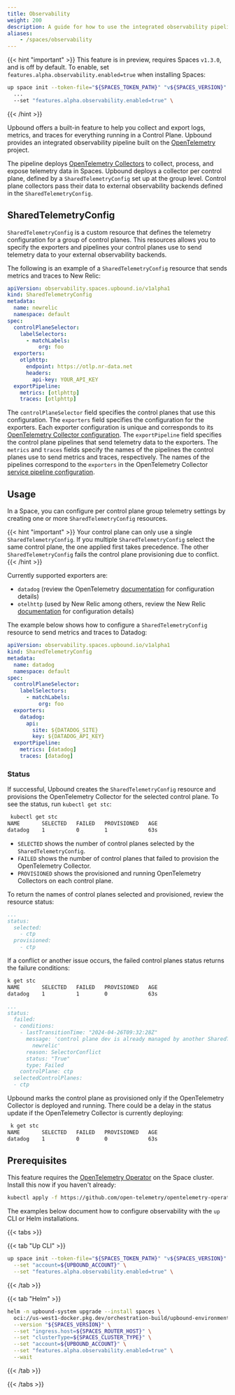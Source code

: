 ```yaml
---
title: Observability
weight: 200
description: A guide for how to use the integrated observability pipeline feature in a Space.
aliases:
    - /spaces/observability
---
```


{{< hint "important" >}}
This feature is in preview, requires Spaces `v1.3.0`, and is off by default. To enable, set `features.alpha.observability.enabled=true` when installing Spaces:

```bash
up space init --token-file="${SPACES_TOKEN_PATH}" "v${SPACES_VERSION}" \
  ...
  --set "features.alpha.observability.enabled=true" \
```

{{< /hint >}}

Upbound offers a built-in feature to help you collect and export logs, metrics, and traces for everything running in a Control Plane. Upbound provides an integrated observability pipeline built on the [OpenTelemetry](https://opentelemetry.io/) project.

The pipeline deploys [OpenTelemetry Collectors](https://opentelemetry.io/docs/collector/) to collect, process, and expose telemetry data in Spaces. Upbound deploys a collector per control plane, defined by a `SharedTelemetryConfig` set up at the group level. Control plane collectors pass their data to external observability backends defined in the `SharedTelemetryConfig`.

## SharedTelemetryConfig

`SharedTelemetryConfig` is a custom resource that defines the telemetry configuration for a group of control planes. This resources allows you to specify the exporters and pipelines your control planes use to send telemetry data to your external observability backends.

 The following is an example of a `SharedTelemetryConfig` resource that sends metrics and traces to New Relic:

```yaml
apiVersion: observability.spaces.upbound.io/v1alpha1
kind: SharedTelemetryConfig
metadata:
  name: newrelic
  namespace: default
spec:
  controlPlaneSelector:
    labelSelectors:
      - matchLabels:
          org: foo
  exporters:
    otlphttp:
      endpoint: https://otlp.nr-data.net
      headers:
        api-key: YOUR_API_KEY
  exportPipeline:
    metrics: [otlphttp]
    traces: [otlphttp]
```

The `controlPlaneSelector` field specifies the control planes that use this configuration.
The `exporters` field specifies the configuration for the exporters. Each exporter configuration is unique and corresponds to its [OpenTelemetry Collector configuration](https://opentelemetry.io/docs/collector/configuration/#exporters).
The `exportPipeline` field specifies the control plane pipelines that send telemetry data to the exporters. The `metrics` and `traces` fields specify the names of the pipelines the control planes use to send metrics and traces, respectively. The names of the pipelines correspond to the `exporters` in the OpenTelemetry Collector [service pipeline configuration](https://opentelemetry.io/docs/collector/configuration/#pipelines).

## Usage

In a Space, you can configure per control plane group telemetry settings by creating one or more `SharedTelemetryConfig` resources.

{{< hint "important" >}}
Your control plane can only use a single `SharedTelemetryConfig`. If you multiple `SharedTelemetryConfig` select the same control plane, the one applied first takes precedence. The other `SharedTelemetryConfig` fails the control plane provisioning due to conflict.
{{< /hint >}}

Currently supported exporters are:
- `datadog` (review the OpenTelemetry [documentation](https://github.com/open-telemetry/opentelemetry-collector-contrib/blob/main/exporter/datadogexporter/README.md) for configuration details)
- `otelhttp` (used by New Relic among others, review the New Relic [documentation](https://docs.newrelic.com/docs/more-integrations/open-source-telemetry-integrations/opentelemetry/get-started/opentelemetry-set-up-your-app/) for configuration details)

The example below shows how to configure a `SharedTelemetryConfig` resource to send metrics and traces to Datadog:

```yaml
apiVersion: observability.spaces.upbound.io/v1alpha1
kind: SharedTelemetryConfig
metadata:
  name: datadog
  namespace: default
spec:
  controlPlaneSelector:
    labelSelectors:
      - matchLabels:
          org: foo
  exporters:
    datadog:
      api:
        site: ${DATADOG_SITE}
        key: ${DATADOG_API_KEY}
  exportPipeline:
    metrics: [datadog]
    traces: [datadog]
```

### Status

If successful, Upbound creates the `SharedTelemetryConfig` resource and provisions the OpenTelemetry Collector for the selected control plane. To see the status, run `kubectl get stc`:

```bash
 kubectl get stc
NAME       SELECTED   FAILED   PROVISIONED   AGE
datadog    1          0        1             63s
```

- `SELECTED` shows the number of control planes selected by the `SharedTelemetryConfig`.
- `FAILED` shows the number of control planes that failed to provision the OpenTelemetry Collector.
- `PROVISIONED` shows the provisioned and running OpenTelemetry Collectors on each control plane.

To return the names of control planes selected and provisioned, review the resource status:

```yaml
...
status:
  selected:
    - ctp
  provisioned:
    - ctp
```

If a conflict or another issue occurs, the failed control planes status returns the failure conditions:

```bash
k get stc
NAME       SELECTED   FAILED   PROVISIONED   AGE
datadog    1          1        0             63s
```

```yaml
...
status:
  failed:
  - conditions:
    - lastTransitionTime: "2024-04-26T09:32:28Z"
      message: 'control plane dev is already managed by another SharedTelemetryConfig:
        newrelic'
      reason: SelectorConflict
      status: "True"
      type: Failed
    controlPlane: ctp
  selectedControlPlanes:
  - ctp
```
<!-- vale write-good.Passive = NO -->
Upbound marks the control plane as provisioned only if the OpenTelemetry Collector is deployed and running. There could be a delay in the status update if the OpenTelemetry Collector is currently deploying:
<!-- vale write-good.Passive = YES -->

```bash
 k get stc
NAME       SELECTED   FAILED   PROVISIONED   AGE
datadog    1          0        0             63s
```

## Prerequisites

This feature requires the [OpenTelemetry Operator](https://opentelemetry.io/docs/kubernetes/operator/) on the Space cluster. Install this now if you haven't already:

```bash
kubectl apply -f https://github.com/open-telemetry/opentelemetry-operator/releases/download/v0.98.0/opentelemetry-operator.yaml
```

The examples below document how to configure observability with the `up` CLI or Helm installations.

{{< tabs >}}

{{< tab "Up CLI" >}}

```bash {hl_lines="3-7"}
up space init --token-file="${SPACES_TOKEN_PATH}" "v${SPACES_VERSION}" \
  --set "account=${UPBOUND_ACCOUNT}" \
  --set "features.alpha.observability.enabled=true" \
```

{{< /tab >}}

{{< tab "Helm" >}}

```bash {hl_lines="7-11"}
helm -n upbound-system upgrade --install spaces \
  oci://us-west1-docker.pkg.dev/orchestration-build/upbound-environments/spaces \
  --version "${SPACES_VERSION}" \
  --set "ingress.host=${SPACES_ROUTER_HOST}" \
  --set "clusterType=${SPACES_CLUSTER_TYPE}" \
  --set "account=${UPBOUND_ACCOUNT}" \
  --set "features.alpha.observability.enabled=true" \
  --wait
```

{{< /tab >}}

{{< /tabs >}}
